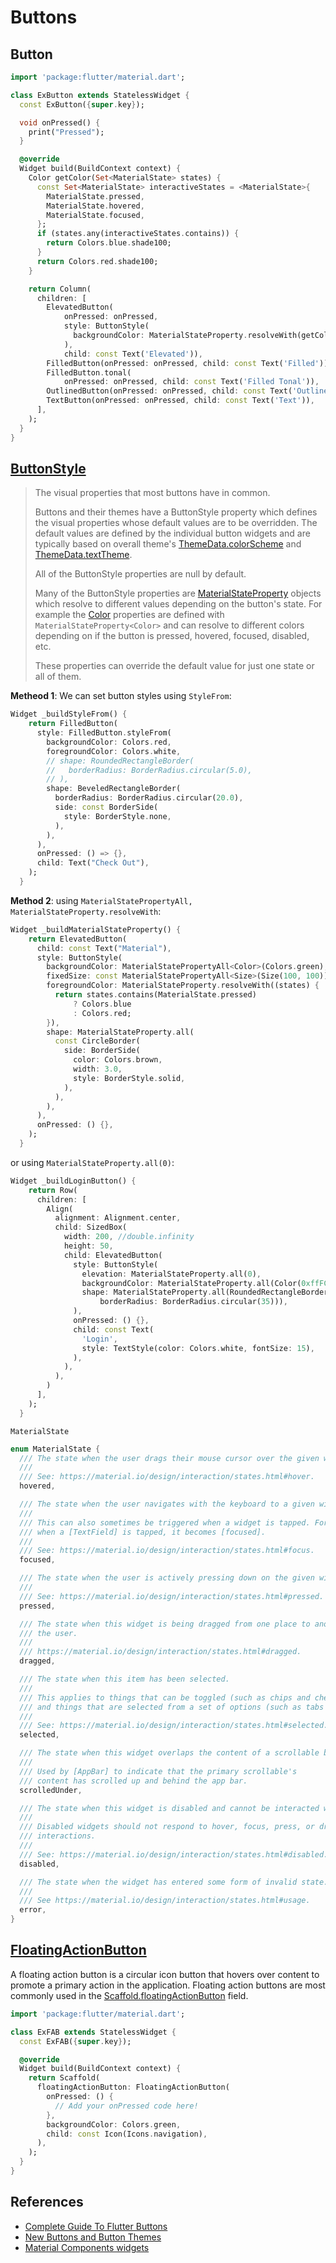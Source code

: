# Buttons

## Button

```dart
import 'package:flutter/material.dart';

class ExButton extends StatelessWidget {
  const ExButton({super.key});

  void onPressed() {
    print("Pressed");
  }

  @override
  Widget build(BuildContext context) {
    Color getColor(Set<MaterialState> states) {
      const Set<MaterialState> interactiveStates = <MaterialState>{
        MaterialState.pressed,
        MaterialState.hovered,
        MaterialState.focused,
      };
      if (states.any(interactiveStates.contains)) {
        return Colors.blue.shade100;
      }
      return Colors.red.shade100;
    }

    return Column(
      children: [
        ElevatedButton(
            onPressed: onPressed,
            style: ButtonStyle(
              backgroundColor: MaterialStateProperty.resolveWith(getColor),
            ),
            child: const Text('Elevated')),
        FilledButton(onPressed: onPressed, child: const Text('Filled')),
        FilledButton.tonal(
            onPressed: onPressed, child: const Text('Filled Tonal')),
        OutlinedButton(onPressed: onPressed, child: const Text('Outlined')),
        TextButton(onPressed: onPressed, child: const Text('Text')),
      ],
    );
  }
}
```

## [ButtonStyle](https://api.flutter.dev/flutter/material/ButtonStyle-class.html)

> The visual properties that most buttons have in common.
>
> Buttons and their themes have a ButtonStyle property which defines the visual properties whose default values are to be overridden. The default values are defined by the individual button widgets and are typically based on overall theme's [ThemeData.colorScheme](https://api.flutter.dev/flutter/material/ThemeData/colorScheme.html) and [ThemeData.textTheme](https://api.flutter.dev/flutter/material/ThemeData/textTheme.html).
>
> All of the ButtonStyle properties are null by default.
>
> Many of the ButtonStyle properties are [MaterialStateProperty](https://api.flutter.dev/flutter/material/MaterialStateProperty-class.html) objects which resolve to different values depending on the button's state. For example the [Color](https://api.flutter.dev/flutter/dart-ui/Color-class.html) properties are defined with `MaterialStateProperty<Color>` and can resolve to different colors depending on if the button is pressed, hovered, focused, disabled, etc.
>
> These properties can override the default value for just one state or all of them. 

**Metheod 1**: We can set button styles using `StyleFrom`:

```dart
Widget _buildStyleFrom() {
    return FilledButton(
      style: FilledButton.styleFrom(
        backgroundColor: Colors.red,
        foregroundColor: Colors.white,
        // shape: RoundedRectangleBorder(
        //   borderRadius: BorderRadius.circular(5.0),
        // ),
        shape: BeveledRectangleBorder(
          borderRadius: BorderRadius.circular(20.0),
          side: const BorderSide(
            style: BorderStyle.none,
          ),
        ),
      ),
      onPressed: () => {},
      child: Text("Check Out"),
    );
  }
```

**Method 2**: using `MaterialStatePropertyAll, MaterialStateProperty.resolveWith`:

```dart
Widget _buildMaterialStateProperty() {
    return ElevatedButton(
      child: const Text("Material"),
      style: ButtonStyle(
        backgroundColor: MaterialStatePropertyAll<Color>(Colors.green),
        fixedSize: const MaterialStatePropertyAll<Size>(Size(100, 100)),
        foregroundColor: MaterialStateProperty.resolveWith((states) {
          return states.contains(MaterialState.pressed)
              ? Colors.blue
              : Colors.red;
        }),
        shape: MaterialStateProperty.all(
          const CircleBorder(
            side: BorderSide(
              color: Colors.brown,
              width: 3.0,
              style: BorderStyle.solid,
            ),
          ),
        ),
      ),
      onPressed: () {},
    );
  }
```

or using `MaterialStateProperty.all(0)`:

```dart
Widget _buildLoginButton() {
    return Row(
      children: [
        Align(
          alignment: Alignment.center,
          child: SizedBox(
            width: 200, //double.infinity
            height: 50,
            child: ElevatedButton(
              style: ButtonStyle(
                elevation: MaterialStateProperty.all(0),
                backgroundColor: MaterialStateProperty.all(Color(0xffFCB605)),
                shape: MaterialStateProperty.all(RoundedRectangleBorder(
                    borderRadius: BorderRadius.circular(35))),
              ),
              onPressed: () {},
              child: const Text(
                'Login',
                style: TextStyle(color: Colors.white, fontSize: 15),
              ),
            ),
          ),
        )
      ],
    );
  }
```

`MaterialState`

```dart
enum MaterialState {
  /// The state when the user drags their mouse cursor over the given widget.
  ///
  /// See: https://material.io/design/interaction/states.html#hover.
  hovered,

  /// The state when the user navigates with the keyboard to a given widget.
  ///
  /// This can also sometimes be triggered when a widget is tapped. For example,
  /// when a [TextField] is tapped, it becomes [focused].
  ///
  /// See: https://material.io/design/interaction/states.html#focus.
  focused,

  /// The state when the user is actively pressing down on the given widget.
  ///
  /// See: https://material.io/design/interaction/states.html#pressed.
  pressed,

  /// The state when this widget is being dragged from one place to another by
  /// the user.
  ///
  /// https://material.io/design/interaction/states.html#dragged.
  dragged,

  /// The state when this item has been selected.
  ///
  /// This applies to things that can be toggled (such as chips and checkboxes)
  /// and things that are selected from a set of options (such as tabs and radio buttons).
  ///
  /// See: https://material.io/design/interaction/states.html#selected.
  selected,

  /// The state when this widget overlaps the content of a scrollable below.
  ///
  /// Used by [AppBar] to indicate that the primary scrollable's
  /// content has scrolled up and behind the app bar.
  scrolledUnder,

  /// The state when this widget is disabled and cannot be interacted with.
  ///
  /// Disabled widgets should not respond to hover, focus, press, or drag
  /// interactions.
  ///
  /// See: https://material.io/design/interaction/states.html#disabled.
  disabled,

  /// The state when the widget has entered some form of invalid state.
  ///
  /// See https://material.io/design/interaction/states.html#usage.
  error,
}
```

## [FloatingActionButton](https://api.flutter.dev/flutter/material/FloatingActionButton-class.html)

A floating action button is a circular icon button that hovers over content to promote a primary action in the application. Floating action buttons are most commonly used in the [Scaffold.floatingActionButton](https://api.flutter.dev/flutter/material/Scaffold/floatingActionButton.html) field.

```dart
import 'package:flutter/material.dart';

class ExFAB extends StatelessWidget {
  const ExFAB({super.key});

  @override
  Widget build(BuildContext context) {
    return Scaffold(
      floatingActionButton: FloatingActionButton(
        onPressed: () {
          // Add your onPressed code here!
        },
        backgroundColor: Colors.green,
        child: const Icon(Icons.navigation),
      ),
    );
  }
}
```

## References

- [Complete Guide To Flutter Buttons](https://appmaking.com/flutter-buttons-example/)
- [New Buttons and Button Themes](https://docs.flutter.dev/release/breaking-changes/buttons)
- [Material Components widgets](https://docs.flutter.dev/ui/widgets/material)

